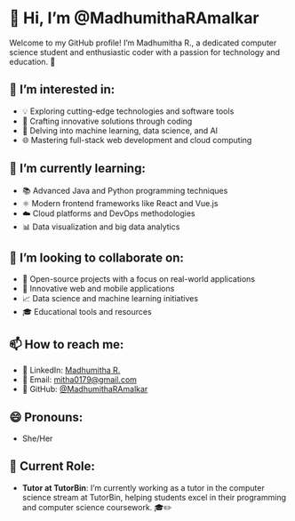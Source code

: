 # 👋 **Hi, I’m @MadhumithaRAmalkar**

Welcome to my GitHub profile! I’m Madhumitha R., a dedicated computer science student and enthusiastic coder with a passion for technology and education. 🌟

## 👀 **I’m interested in:**
- 💡 Exploring cutting-edge technologies and software tools
- 🚀 Crafting innovative solutions through coding
- 🤖 Delving into machine learning, data science, and AI
- 🌐 Mastering full-stack web development and cloud computing

## 🌱 **I’m currently learning:**
- 📚 Advanced Java and Python programming techniques
- ⚛️ Modern frontend frameworks like React and Vue.js
- ☁️ Cloud platforms and DevOps methodologies
- 📊 Data visualization and big data analytics

## 💞 **I’m looking to collaborate on:**
- 🤝 Open-source projects with a focus on real-world applications
- 📱 Innovative web and mobile applications
- 📈 Data science and machine learning initiatives
- 🎓 Educational tools and resources

## 📫 **How to reach me:**
- 🔗 LinkedIn: [Madhumitha R.](https://www.linkedin.com/in/madhumitha-r-123456789/)
- 📧 Email: mitha0179@gmail.com
- 🐙 GitHub: [@MadhumithaRAmalkar](https://github.com/MadhumithaRAmalkar)

## 😄 **Pronouns:**
- She/Her

## 💼 **Current Role:**
- **Tutor at TutorBin**: I’m currently working as a tutor in the computer science stream at TutorBin, helping students excel in their programming and computer science coursework. 🎓✏️
